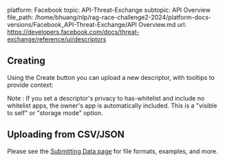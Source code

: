 platform: Facebook
topic: API-Threat-Exchange
subtopic: API Overview
file_path: /home/bhuang/nlp/rag-race-challenge2-2024/platform-docs-versions/Facebook_API-Threat-Exchange/API Overview.md
url: https://developers.facebook.com/docs/threat-exchange/reference/ui/descriptors

## Creating

Using the Create button you can upload a new descriptor, with tooltips to provide context:

Note : If you set a descriptor's privacy to has-whitelist and include no whitelist apps, the owner's app is automatically included. This is a "visible to self" or "storage mode" option.

## Uploading from CSV/JSON

Please see the [Submitting Data page](https://developers.facebook.com/docs/threat-exchange/reference/submitting#uploading) for file formats, examples, and more.